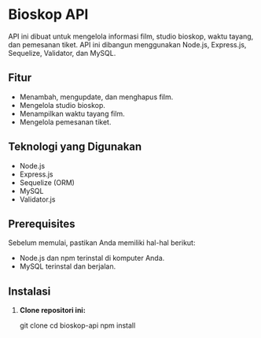 # Bioskop API

API ini dibuat untuk mengelola informasi film, studio bioskop, waktu tayang, dan pemesanan tiket. API ini dibangun menggunakan Node.js, Express.js, Sequelize, Validator, dan MySQL.

## Fitur

- Menambah, mengupdate, dan menghapus film.
- Mengelola studio bioskop.
- Menampilkan waktu tayang film.
- Mengelola pemesanan tiket.

## Teknologi yang Digunakan

- Node.js
- Express.js
- Sequelize (ORM)
- MySQL
- Validator.js 

## Prerequisites

Sebelum memulai, pastikan Anda memiliki hal-hal berikut:

- Node.js dan npm terinstal di komputer Anda.
- MySQL terinstal dan berjalan.

## Instalasi

1. **Clone repositori ini:**

   git clone <repository-url>
   cd bioskop-api
   npm install

